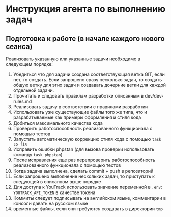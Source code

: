 # Инструкция агента по выполнению задач

## Подготовка к работе (в начале каждого нового сеанса)

Реализовать указанную или указанные задачи необходимо в следующем порядке:
1. Убедиться что для задачи создана соответствующая ветка GIT, если нет, то создать. Если запрошено сразу несколько задач, то создать общую ветку для этих задач и создавать дочерние ветки для каждой отдельной задачи.
2. Прочитать и следовать правилам разработки описанным в dev/dev-rules.md
3. Реализовать задачу в соответствии с правилами разработки
4. Использовать уже существующие файлы того же типа, что и разрабатываемые как примеры оформления и стиля кода
5. Добиться максимального качества кода
6. Проверить работоспособность реализованного функционала с помощью тестов
7. Запустить автоматическую коррекцию стиля кода с помощью `task cs-fix`
8. Исправить ошибки phpstan (для вызова проверки использовать команду `task phpstan`)
9. После исправления еще раз перепроверить работоспособность реализованного функционала с помощью тестов
11. Когда задача выполнена, сделать commit + push в репозиторий
12. Если запрошено выполнение нескольких задач, то приступать к следующей в описанном выше порядке
13. Для доступа к YouTrack использовать значение переменной в `.env`: `YOUTRACK_API_TOKEN` в качестве токена
14. Коммиты следует подписывать на английском языке, комментарии в консоли давать на русском языке
15. временные файлы, если они требуются создавать в директории `tmp`
